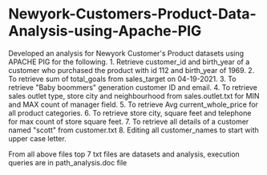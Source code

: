 # Newyork-Customers-Product-Data-Analysis-using-Apache-PIG
Developed an analysis for Newyork Customer's Product datasets using APACHE PIG  for the following.
      1. Retrieve customer_id and birth_year of a customer who purchased the product with id 112 and birth_year of 1969.
      2. To retrieve sum of total_goals from sales_target on 04-19-2021.
      3. To retrieve "Baby boommers" generation customer ID and email.
      4. To retrieve sales outlet type, store city and neighbourhood from sales.outlet.txt for MIN and MAX count of manager field.
      5. To retrieve Avg current_whole_price for all product categories.
      6. To retrieve store city, square feet and telephone for max count of store square feet.
      7. To retrieve all details of a customer named "scott" from customer.txt
      8. Editing all customer_names to start with upper case letter.
      
From all above files top 7 txt files are datasets and analysis, execution queries are in path_analysis.doc file
